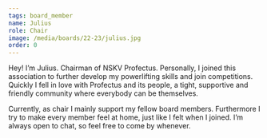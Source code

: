 ```yaml
---
tags: board_member
name: Julius
role: Chair
image: /media/boards/22-23/julius.jpg
order: 0
---
```

Hey! I’m Julius. Chairman of NSKV Profectus. Personally, I joined this association to further develop my powerlifting skills and join competitions. Quickly I fell in love with Profectus and its people, a tight, supportive and friendly community where everybody can be themselves.

Currently, as chair I mainly support my fellow board members. Furthermore I try to make every member feel at home, just like I felt when I joined. I’m always open to chat, so feel free to come by whenever.

